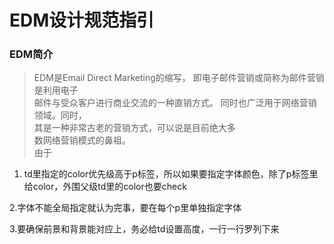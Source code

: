 # EDM设计规范指引<br>
### EDM简介
> EDM是Email Direct Marketing的缩写，
即电子邮件营销或简称为邮件营销是利用电子<br>
邮件与受众客户进行商业交流的一种直销方式。
同时也广泛用于网络营销领域。同时，<br>
其是一种非常古老的营销方式，可以说是目前绝大多<br>数网络营销模式的鼻祖。<br>
> 由于
1. td里指定的color优先级高于p标签，所以如果要指定字体颜色，除了p标签里给color，外围父级td里的color也要check    

2.字体不能全局指定就认为完事，要在每个p里单独指定字体   

3.要确保前景和背景能对应上，务必给td设置高度，一行一行罗列下来